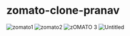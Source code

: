 # zomato-clone-pranav
![zomato1](https://user-images.githubusercontent.com/67794060/213185995-47760843-5e94-4869-8b36-a4fa7f1d0a7f.png)
![zomato2](https://user-images.githubusercontent.com/67794060/213186009-4b273c33-2d56-4f03-901b-d4d71f6556dc.png)
![zOMATO 3](https://user-images.githubusercontent.com/67794060/213186017-ce4ce0dd-050a-4426-a0cf-4b1465ced59f.png)
![Untitled](https://user-images.githubusercontent.com/67794060/213186029-ce5189e8-3b3e-4f08-8056-34c4f8add177.png)
